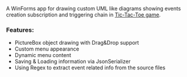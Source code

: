 A WinForms app for drawing custom UML like diagrams showing events creation subscription and triggering chain in [Tic-Tac-Toe game](https://github.com/alikim-com/tafe/tree/main/programming/WinForms_Tic_Tac_Toe).

### Features:
 - PictureBox object drawing with Drag&Drop support 
 - Custom menu appearance
 - Dynamic menu content
 - Saving & Loading information via JsonSerializer
 - Using Regex to extract event related info from the source files

